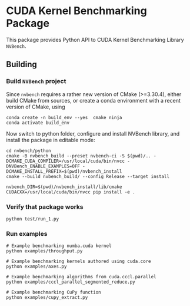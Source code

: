# CUDA Kernel Benchmarking Package

This package provides Python API to CUDA Kernel Benchmarking Library `NVBench`.

## Building

### Build `NVBench` project

Since `nvbench` requires a rather new version of CMake (>=3.30.4), either build CMake from sources, or create a conda environment with a recent version of CMake, using

```
conda create -n build_env --yes  cmake ninja
conda activate build_env
```

Now switch to python folder, configure and install NVBench library, and install the package in editable mode:

```
cd nvbench/python
cmake -B nvbench_build --preset nvbench-ci -S $(pwd)/.. -DCMAKE_CUDA_COMPILER=/usr/local/cuda/bin/nvcc -DNVBench_ENABLE_EXAMPLES=OFF -DCMAKE_INSTALL_PREFIX=$(pwd)/nvbench_install
cmake --build nvbench_build/ --config Release --target install

nvbench_DIR=$(pwd)/nvbench_install/lib/cmake CUDACXX=/usr/local/cuda/bin/nvcc pip install -e .
```

### Verify that package works

```
python test/run_1.py
```

### Run examples

```
# Example benchmarking numba.cuda kernel
python examples/throughput.py
```

```
# Example benchmarking kernels authored using cuda.core
python examples/axes.py
```

```
# Example benchmarking algorithms from cuda.cccl.parallel
python examples/cccl_parallel_segmented_reduce.py
```

```
# Example benchmarking CuPy function
python examples/cupy_extract.py
```
